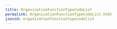 ```yaml
---
title: OrganizationFunctionTypeCodeList
permalink: OrganizationFunctionTypeCodeList.html
jsonid: organizationfunctiontypecodelist
---
```

